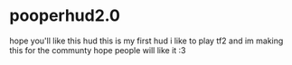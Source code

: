 # pooperhud2.0
hope you'll like this hud this is my first hud 
i like to play tf2 and im making this for the communty hope people will like it :3
